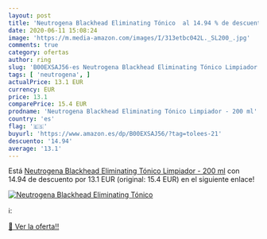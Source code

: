 ```yaml
---
layout: post
title: 'Neutrogena Blackhead Eliminating Tónico  al 14.94 % de descuento'
date: 2020-06-11 15:08:24
image: 'https://m.media-amazon.com/images/I/313etbc042L._SL200_.jpg'
comments: true
category: ofertas
author: ring
slug: 'B00EXSAJ56-es Neutrogena Blackhead Eliminating Tónico Limpiador - 200 ml'
tags: [ 'neutrogena', ]
actualPrice: 13.1 EUR
currency: EUR
price: 13.1
comparePrice: 15.4 EUR
prodname: 'Neutrogena Blackhead Eliminating Tónico Limpiador - 200 ml'
country: 'es'
flag: '🇪🇸'
buyurl: 'https://www.amazon.es/dp/B00EXSAJ56/?tag=tolees-21'
descuento: '14.94'
average: '13.1'
---
```


Está [Neutrogena Blackhead Eliminating Tónico Limpiador - 200 ml](https://www.amazon.es/dp/B00EXSAJ56/?tag=tolees-21) con 14.94 de descuento por 13.1 EUR (original: 15.4 EUR) en el siguiente enlace!

[![Neutrogena Blackhead Eliminating Tónico ](https://m.media-amazon.com/images/I/313etbc042L._SL200_.jpg)](https://www.amazon.es/dp/B00EXSAJ56/?tag=tolees-21)

ℹ️:


[🛒 Ver la oferta!!](https://www.amazon.es/dp/B00EXSAJ56/?tag=tolees-21)
